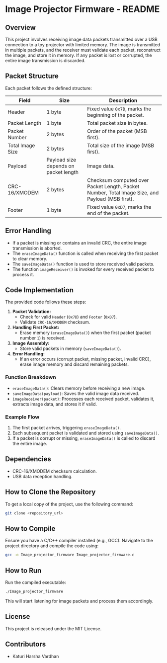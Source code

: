 # Image Projector Firmware - README

## Overview
This project involves receiving image data packets transmitted over a USB connection to a toy projector with limited memory. The image is transmitted in multiple packets, and the receiver must validate each packet, reconstruct the image, and store it in memory. If any packet is lost or corrupted, the entire image transmission is discarded.

## Packet Structure
Each packet follows the defined structure:

| Field | Size | Description |
|--------|------|-------------|
| Header | 1 byte | Fixed value `0x7D`, marks the beginning of the packet. |
| Packet Length | 1 byte | Total packet size in bytes. |
| Packet Number | 2 bytes | Order of the packet (MSB first). |
| Total Image Size | 2 bytes | Total size of the image (MSB first). |
| Payload | Payload size depends on packet length | Image data. |
| CRC-16/XMODEM | 2 bytes | Checksum computed over Packet Length, Packet Number, Total Image Size, and Payload (MSB first). |
| Footer | 1 byte | Fixed value `0xD7`, marks the end of the packet. |

## Error Handling
- If a packet is missing or contains an invalid CRC, the entire image transmission is aborted.
- The `eraseImageData()` function is called when receiving the first packet to clear memory.
- The `saveImageData()` function is used to store received valid packets.
- The function `imageReceiver()` is invoked for every received packet to process it.

## Code Implementation
The provided code follows these steps:
1. **Packet Validation:**
   - Check for valid `Header` (`0x7D`) and `Footer` (`0xD7`).
   - Validate `CRC-16/XMODEM` checksum.
2. **Handling First Packet:**
   - Erase memory (`eraseImageData()`) when the first packet (packet number `1`) is received.
3. **Image Assembly:**
   - Store valid packets in memory (`saveImageData()`).
4. **Error Handling:**
   - If an error occurs (corrupt packet, missing packet, invalid CRC), erase image memory and discard remaining packets.

### Function Breakdown
- `eraseImageData()`: Clears memory before receiving a new image.
- `saveImageData(payload)`: Saves the valid image data received.
- `imageReceiver(packet)`: Processes each received packet, validates it, extracts image data, and stores it if valid.

### Example Flow
1. The first packet arrives, triggering `eraseImageData()`.
2. Each subsequent packet is validated and stored using `saveImageData()`.
3. If a packet is corrupt or missing, `eraseImageData()` is called to discard the entire image.

## Dependencies
- CRC-16/XMODEM checksum calculation.
- USB data reception handling.


## How to Clone the Repository
To get a local copy of the project, use the following command:
```sh
git clone <repository_url>
```

## How to Compile
Ensure you have a C/C++ compiler installed (e.g., GCC). Navigate to the project directory and compile the code using:
```sh
gcc -o Image_projector_firmware Image_projector_firmware.c
```

## How to Run
Run the compiled executable:
```sh
./Image_projector_firmware
```

This will start listening for image packets and process them accordingly.

## License
This project is released under the MIT License.

## Contributors
- Katuri Harsha Vardhan
